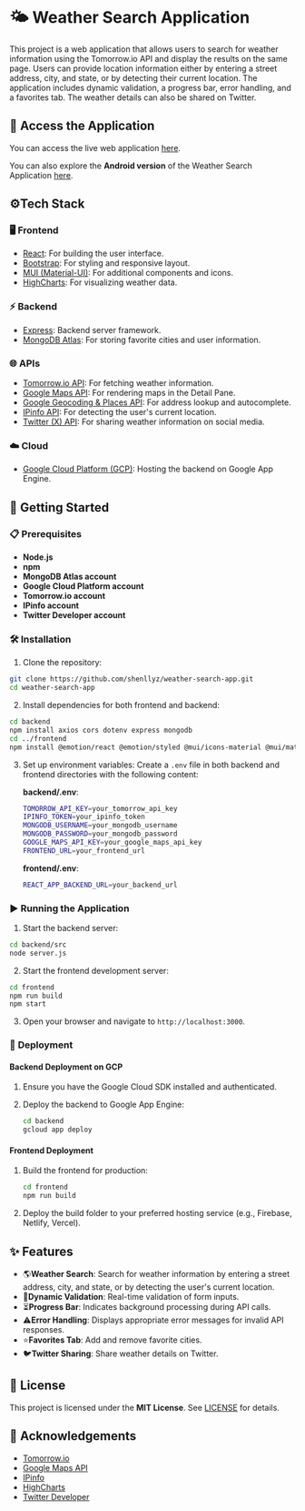 # 🌤️ **Weather Search Application**

This project is a web application that allows users to search for weather information using the Tomorrow.io API and display the results on the same page. Users can provide location information either by entering a street address, city, and state, or by detecting their current location. The application includes dynamic validation, a progress bar, error handling, and a favorites tab. The weather details can also be shared on Twitter.
## 🔗 **Access the Application**

You can access the live web application [here](https://csci571asgm3frontend.wl.r.appspot.com/).

You can also explore the **Android version** of the Weather Search Application [here](https://github.com/shenllyz/Weather-Search-app-android).

## ⚙️**Tech Stack**

### 🖥️ **Frontend**
- [React](https://reactjs.org/): For building the user interface.
- [Bootstrap](https://getbootstrap.com/): For styling and responsive layout.
- [MUI (Material-UI)](https://mui.com/): For additional components and icons.
- [HighCharts](https://www.highcharts.com/): For visualizing weather data.

### ⚡ **Backend**
- [Express](https://expressjs.com/): Backend server framework.
- [MongoDB Atlas](https://www.mongodb.com/atlas): For storing favorite cities and user information.

### 🌐 **APIs**
- [Tomorrow.io API](https://www.tomorrow.io/weather-api/): For fetching weather information.
- [Google Maps API](https://developers.google.com/maps/documentation): For rendering maps in the Detail Pane.
- [Google Geocoding & Places API](https://developers.google.com/maps/documentation/geocoding): For address lookup and autocomplete.
- [IPinfo API](https://ipinfo.io/): For detecting the user's current location.
- [Twitter (X) API](https://developer.twitter.com/): For sharing weather information on social media.

### ☁️ **Cloud**
- [Google Cloud Platform (GCP)](https://cloud.google.com/): Hosting the backend on Google App Engine.

## 🚀 **Getting Started**

### 📋 **Prerequisites**
- **Node.js**
- **npm**
- **MongoDB Atlas account**
- **Google Cloud Platform account**
- **Tomorrow.io account**
- **IPinfo account**
- **Twitter Developer account**

### 🛠️ **Installation**

1. Clone the repository:

```sh
git clone https://github.com/shenllyz/weather-search-app.git
cd weather-search-app
```

2. Install dependencies for both frontend and backend:

```sh
cd backend
npm install axios cors dotenv express mongodb
cd ../frontend
npm install @emotion/react @emotion/styled @mui/icons-material @mui/material @testing-library/jest-dom @testing-library/react @testing-library/user-event @types/highcharts @types/jest @types/node @types/react @types/react-dom @vis.gl/react-google-maps bootstrap bootstrap-icons dotenv highcharts highcharts-react-official react react-bootstrap react-dom react-scripts react-transition-group sass typescript web-vitals
```

3. Set up environment variables:
   Create a `.env` file in both backend and frontend directories with the following content:
   
   **backend/.env**:
   ```sh
   TOMORROW_API_KEY=your_tomorrow_api_key
   IPINFO_TOKEN=your_ipinfo_token
   MONGODB_USERNAME=your_mongodb_username
   MONGODB_PASSWORD=your_mongodb_password
   GOOGLE_MAPS_API_KEY=your_google_maps_api_key
   FRONTEND_URL=your_frontend_url
   ```

   **frontend/.env**:
   ```sh
   REACT_APP_BACKEND_URL=your_backend_url
   ```

### ▶️ **Running the Application**

1. Start the backend server:

```sh
cd backend/src
node server.js
```

2. Start the frontend development server:

```sh
cd frontend
npm run build
npm start
```

3. Open your browser and navigate to `http://localhost:3000`.

### 🚢 **Deployment**

#### Backend Deployment on GCP

1. Ensure you have the Google Cloud SDK installed and authenticated.
2. Deploy the backend to Google App Engine:

    ```sh
    cd backend
    gcloud app deploy
    ```

#### Frontend Deployment

1. Build the frontend for production:

    ```sh
    cd frontend
    npm run build
    ```

2. Deploy the build folder to your preferred hosting service (e.g., Firebase, Netlify, Vercel).

## ✨ **Features**

- 🌎**Weather Search**: Search for weather information by entering a street address, city, and state, or by detecting the user's current location.
- 📝**Dynamic Validation**: Real-time validation of form inputs.
- ⏳**Progress Bar**: Indicates background processing during API calls.
- ⚠️**Error Handling**: Displays appropriate error messages for invalid API responses.
- ⭐**Favorites Tab**: Add and remove favorite cities.
- 🐦**Twitter Sharing**: Share weather details on Twitter.

 

## 📄 **License**

This project is licensed under the **MIT License**. See [LICENSE](LICENSE) for details.

## 🙌 **Acknowledgements**
- [Tomorrow.io](https://www.tomorrow.io/)
- [Google Maps API](https://developers.google.com/maps)
- [IPinfo](https://ipinfo.io/)
- [HighCharts](https://www.highcharts.com/)
- [Twitter Developer](https://developer.twitter.com/)

